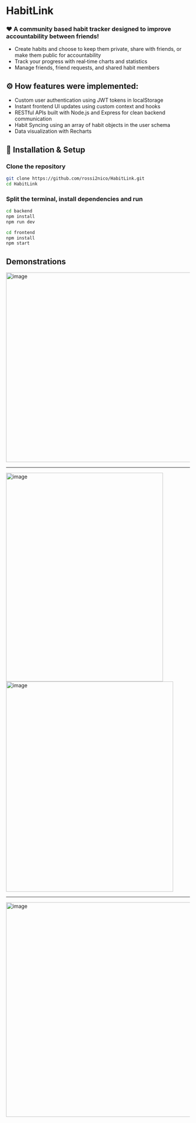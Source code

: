 ﻿# HabitLink
### ❤️ A community based habit tracker designed to improve accountability between friends!  

- Create habits and choose to keep them private, share with friends, or make them public for accountability
- Track your progress with real‑time charts and statistics
- Manage friends, friend requests, and shared habit members

## ⚙️ How features were implemented:  
- Custom user authentication using JWT tokens in localStorage
- Instant frontend UI updates using custom context and hooks
- RESTful APIs built with Node.js and Express for clean backend communication
- Habit Syncing using an array of habit objects in the user schema
- Data visualization with Recharts


## 🚀 Installation & Setup
   ### Clone the repository
   ```bash
   git clone https://github.com/rossi2nico/HabitLink.git
   cd HabitLink
   ```
   ### Split the terminal, install dependencies and run
   ```bash
   cd backend
   npm install
   npm run dev
   ```
   ```bash
   cd frontend
   npm install
   npm start
   ```

## Demonstrations  
<img align = "center" width="847" height="519" alt="image" src="https://github.com/user-attachments/assets/e9cf556c-5842-4dc9-9b0e-bc8b9c9d5bd8" />

---  
<img width="430" height="571" alt="image" src="https://github.com/user-attachments/assets/a3a12830-e34b-4b36-87dc-9918f56b671f" />
<img width="458" height="575" alt="image" src="https://github.com/user-attachments/assets/d6717b01-f04f-4766-be52-3878735c6ab4" />

---  
<img width="1167" height="587" alt="image" src="https://github.com/user-attachments/assets/d0175989-b9cd-4485-a338-7861ace8b87d" />
